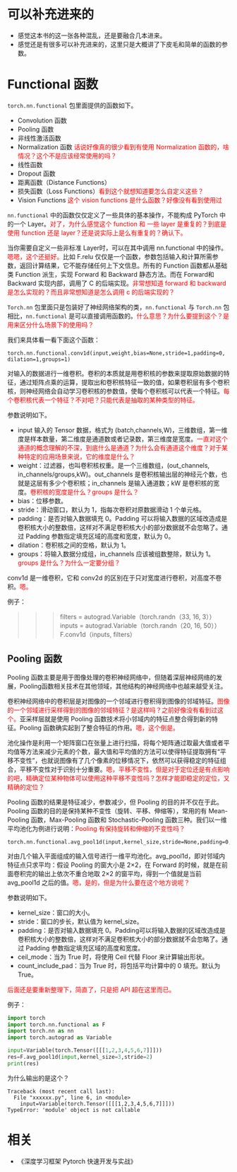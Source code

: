 

# 可以补充进来的


- 感觉这本书的这一张各种混乱，还是要融合几本进来。
- 感觉还是有很多可以补充进来的，这里只是大概讲了下皮毛和简单的函数的参数。


# Functional 函数


`torch.nn.functional` 包里面提供的函数如下。

- Convolution 函数
- Pooling 函数
- 非线性激活函数
- Normalization 函数 <span style="color:red;">话说好像真的很少看到有使用 Normalization 函数的，啥情况？这个不是应该经常使用的吗？</span>
- 线性函数
- Dropout 函数
- 距离函数（Distance Functions）
- 损失函数（Loss Functions）<span style="color:red;">看到这个就想知道要怎么自定义这些？</span>
- Vision Functions <span style="color:red;">这个 vision functions 是什么函数？好像没有看到使用过</span>


`nn.functional` 中的函数仅仅定义了一些具体的基本操作，不能构成 PyTorch 中的一个 Layer。<span style="color:red;">对了，为什么感觉这个 function 和 一些 layer 是重复的？到底是使用 function 还是 layer？还是说实际上是么有重复的？确认下。</span>

当你需要自定义一些非标准 Layer时，可以在其中调用 nn.functional 中的操作。<span style="color:red;">嗯嗯，这个还挺好。</span>比如 F.relu 仅仅是一个函数，参数包括输入和计算所需参数，返回计算结果，它不能存储任何上下文信息。所有的 Function 函数都从基础类 Function 派生，实现 Forward 和 Backward 静态方法。而在 Forward和 Backward 实现内部，调用了 C 的后端实现。<span style="color:red;">非常想知道 forward 和 backward 是怎么实现的？而且非常想知道是怎么调用 c 的后端实现的？</span>

`Torch.nn` 包里面只是包装好了神经网络架构的类，`nn.functional` 与 `Torch.nn` 包相比，`nn.functional` 是可以直接调用函数的。<span style="color:red;">什么意思？为什么要提到这个？是用来区分什么场景下的使用吗？</span>

我们来具体看一看下面这个函数：

```
torch.nn.functional.conv1d(input,weight,bias=None,stride=1,padding=0, dilation=1,groups=1)
```

对输入的数据进行一维卷积。卷积的本质就是用卷积核的参数来提取原始数据的特征，通过矩阵点乘的运算，提取出和卷积核特征一致的值，如果卷积层有多个卷积核，则神经网络会自动学习卷积核的参数值，使每个卷积核可以代表一个特征。<span style="color:red;">每个卷积核代表一个特征？不对吧？只能代表是抽取的某种类型的特征。</span>


参数说明如下。

- input 输入的 Tensor 数据，格式为 (batch,channels,W)，三维数组，第一维度是样本数量，第二维度是通道数或者记录数，第三维度是宽度。<span style="color:red;">一直对这个通道的概念理解的不深，到底什么是通道？为什么会有通道这个维度？对于某种特定的应用场景来说，它的维度是什么？</span>
- weight：过滤器，也叫卷积核权重。是一个三维数组，(out_channels, in_channels/groups,kW)。out_channels 是卷积核输出层的神经元个数，也就是这层有多少个卷积核；in_channels 是输入通道数；kW 是卷积核的宽度。<span style="color:red;">卷积核的宽度是什么？groups 是什么？</span>
- bias：位移参数。
- stride：滑动窗口，默认为 1，指每次卷积对原数据滑动 1 个单元格。
- padding：是否对输入数据填充 0。Padding 可以将输入数据的区域改造成是卷积核大小的整数倍，这样对不满足卷积核大小的部分数据就不会忽略了。通过 Padding 参数指定填充区域的高度和宽度，默认为 0。
- dilation：卷积核之间的空格，默认为 1。
- groups：将输入数据分成组，in_channels 应该被组数整除，默认为 1。<span style="color:red;">groups 是什么？为什么一定要分组？</span>


conv1d 是一维卷积，它和 conv2d 的区别在于只对宽度进行卷积，对高度不卷积。<span style="color:red;">嗯。</span>


例子：
>>> filters = autograd.Variable（torch.randn（33, 16, 3））
>>> inputs = autograd.Variable（torch.randn（20, 16, 50））
>>> F.conv1d（inputs, filters）


## Pooling 函数

Pooling 函数主要是用于图像处理的卷积神经网络中，但随着深层神经网络的发展，Pooling函数相关技术在其他领域，其他结构的神经网络中也越来越受关注。

卷积神经网络中的卷积层是对图像的一个邻域进行卷积得到图像的邻域特征。<span style="color:red;">图像的一个邻域进行采样得到的图像的邻域特征？是这样吗？之前好像没有看到过这个。</span>亚采样层就是使用 Pooling 函数技术将小邻域内的特征点整合得到新的特征。Pooling 函数确实起到了整合特征的作用。<span style="color:red;">嗯，这个倒是。</span>

池化操作是利用一个矩阵窗口在张量上进行扫描，将每个矩阵通过取最大值或者平均值等方法来减少元素的个数，最大值和平均值的方法可以使得特征提取拥有“平移不变性”，也就说图像有了几个像素的位移情况下，依然可以获得稳定的特征组合，平移不变性对于识别十分重要。<span style="color:red;">嗯，平移不变性，但是对于定位还是有点影响的吧，精确定位某种物体可以使用这种平移不变性吗？怎样才能即稳定的定位，又精确的定位？</span>

Pooling 函数的结果是特征减少，参数减少，但 Pooling 的目的并不仅在于此。Pooling 函数的目的是保持某种不变性（旋转、平移、伸缩等），常用的有 Mean-Pooling 函数，Max-Pooling 函数和 Stochastic-Pooling 函数三种。我们以一维平均池化为例进行说明：<span style="color:red;">Pooling 有保持旋转和伸缩的不变性吗？</span>


```
torch.nn.functional.avg_pool1d(input,kernel_size,stride=None,padding=0,ceil_mode=False,count_include_pad=True)
```

对由几个输入平面组成的输入信号进行一维平均池化。avg_pool1d，即对邻域内特征点只求平均：假设 Pooling 的窗大小是 2×2，在 Forward 的时候，就是在前面卷积完的输出上依次不重合地取 2×2 的窗平均，得到一个值就是当前 avg_pool1d 之后的值。<span style="color:red;">嗯，是的，但是为什么要在这个地方说呢？</span>

参数说明如下。

- kernel_size：窗口的大小。
- stride：窗口的步长，默认值为 kernel_size。
- padding：是否对输入数据填充 0。Padding可以将输入数据的区域改造成是卷积核大小的整数倍，这样对不满足卷积核大小的部分数据就不会忽略了。通过 Padding 参数指定填充区域的高度和宽度。
- ceil_mode：当为 True 时，将使用 Ceil 代替 Floor 来计算输出形状。
- count_include_pad：当为 True 时，将包括平均计算中的 0 填充。默认为 True。

<span style="color:red;">后面还是要重新整理下，简直了，只是把 API 超在这里而已。</span>

例子：

```py
import torch
import torch.nn.functional as F
import torch.nn as nn
import torch.autograd as Variable

input=Variable(torch.Tensor([[[1,2,3,4,5,6,7]]]))
res=F.avg_pool1d(input,kernel_size=3,stride=2)
print(res)
```

为什么输出的是这个？

```
Traceback (most recent call last):
  File "xxxxxx.py", line 6, in <module>
    input=Variable(torch.Tensor([[[1,2,3,4,5,6,7]]]))
TypeError: 'module' object is not callable
```




# 相关

- 《深度学习框架 Pytorch 快速开发与实战》
